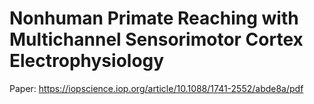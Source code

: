 # Nonhuman Primate Reaching with Multichannel Sensorimotor Cortex Electrophysiology

Paper: https://iopscience.iop.org/article/10.1088/1741-2552/abde8a/pdf
